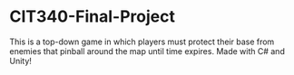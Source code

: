 # CIT340-Final-Project

This is a top-down game in which players must protect their base from enemies that pinball around the map until time expires. Made with C# and Unity!
